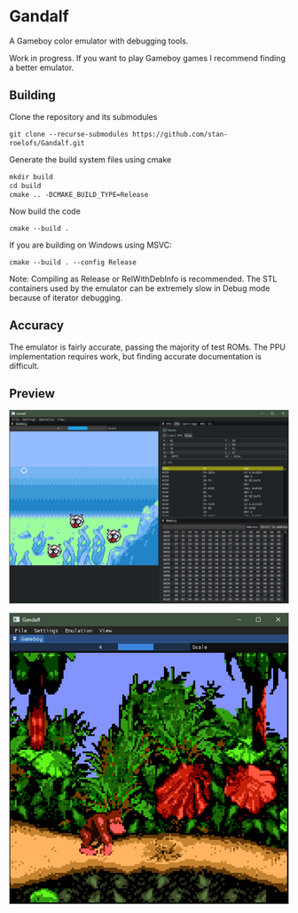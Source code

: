 # Gandalf

A Gameboy color emulator with debugging tools.

Work in progress. If you want to play Gameboy games I recommend finding a better emulator.

## Building
Clone the repository and its submodules

```
git clone --recurse-submodules https://github.com/stan-roelofs/Gandalf.git
```

Generate the build system files using cmake

```
mkdir build
cd build
cmake .. -DCMAKE_BUILD_TYPE=Release
```

Now build the code
```
cmake --build .
```

If you are building on Windows using MSVC: 
```
cmake --build . --config Release
```

Note: Compiling as Release or RelWithDebInfo is recommended. The STL containers used by the emulator can be extremely slow in Debug mode because of iterator debugging. 

## Accuracy
The emulator is fairly accurate, passing the majority of test ROMs. The PPU implementation requires work, but finding accurate documentation is difficult. 

## Preview
![gold.png](data/gold.png)

![dkc.png](data/dkc.png)